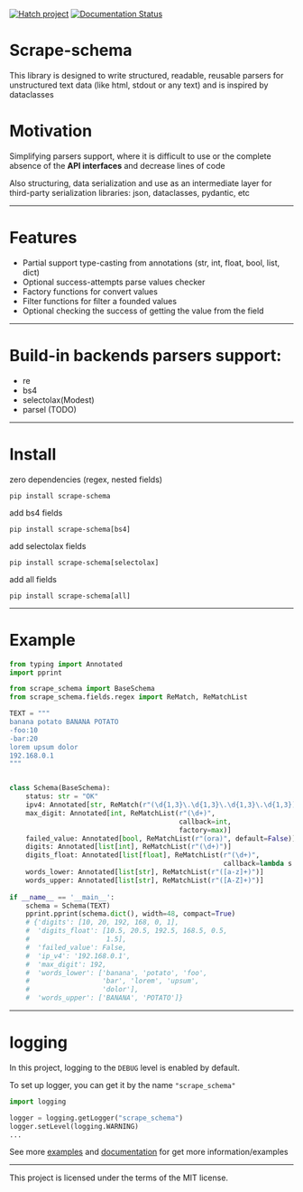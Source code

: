 [![Hatch project](https://img.shields.io/badge/%F0%9F%A5%9A-Hatch-4051b5.svg)](https://github.com/pypa/hatch)
[![Documentation Status](https://readthedocs.org/projects/scrape-schema/badge/?version=latest)](https://scrape-schema.readthedocs.io/en/latest/?badge=latest)
# Scrape-schema
This library is designed to write structured, readable, 
reusable parsers for unstructured text data (like html, stdout or any text) and
is inspired by dataclasses

# Motivation
Simplifying parsers support, where it is difficult to use 
or the complete absence of the **API interfaces** and decrease lines of code

Also structuring, data serialization and use as an intermediate layer 
for third-party serialization libraries: json, dataclasses, pydantic, etc

_____
# Features
* Partial support type-casting from annotations (str, int, float, bool, list, dict)
* Optional success-attempts parse values checker
* Factory functions for convert values
* Filter functions for filter a founded values
* Optional checking the success of getting the value from the field
____
# Build-in backends parsers support:
* re
* bs4
* selectolax(Modest)
* parsel (TODO)
____
# Install

zero dependencies (regex, nested fields)
```shell
pip install scrape-schema
```
add bs4 fields
```shell
pip install scrape-schema[bs4]
```

add selectolax fields
```shell
pip install scrape-schema[selectolax]
```
add all fields
```shell
pip install scrape-schema[all]
```
____
# Example
```python
from typing import Annotated
import pprint

from scrape_schema import BaseSchema
from scrape_schema.fields.regex import ReMatch, ReMatchList

TEXT = """
banana potato BANANA POTATO
-foo:10
-bar:20
lorem upsum dolor
192.168.0.1
"""


class Schema(BaseSchema):
    status: str = "OK"
    ipv4: Annotated[str, ReMatch(r"(\d{1,3}\.\d{1,3}\.\d{1,3}\.\d{1,3})")]
    max_digit: Annotated[int, ReMatchList(r"(\d+)",
                                          callback=int,                                      
                                          factory=max)]
    failed_value: Annotated[bool, ReMatchList(r"(ora)", default=False)]
    digits: Annotated[list[int], ReMatchList(r"(\d+)")]
    digits_float: Annotated[list[float], ReMatchList(r"(\d+)", 
                                                     callback=lambda s: f"{s}.5")]
    words_lower: Annotated[list[str], ReMatchList(r"([a-z]+)")]
    words_upper: Annotated[list[str], ReMatchList(r"([A-Z]+)")]
    
if __name__ == '__main__':
    schema = Schema(TEXT)
    pprint.pprint(schema.dict(), width=48, compact=True)
    # {'digits': [10, 20, 192, 168, 0, 1],
    #  'digits_float': [10.5, 20.5, 192.5, 168.5, 0.5,
    #                   1.5],
    #  'failed_value': False,
    #  'ip_v4': '192.168.0.1',
    #  'max_digit': 192,
    #  'words_lower': ['banana', 'potato', 'foo',
    #                  'bar', 'lorem', 'upsum',
    #                  'dolor'],
    #  'words_upper': ['BANANA', 'POTATO']}
```

_____
# logging
In this project, logging to the `DEBUG` level is enabled by default. 

To set up logger, you can get it by the name `"scrape_schema"`
```python
import logging

logger = logging.getLogger("scrape_schema")
logger.setLevel(logging.WARNING)
...
```

See more [examples](examples) and [documentation](https://scrape-schema.readthedocs.io/en/latest/) 
for get more information/examples
____
This project is licensed under the terms of the MIT license.
